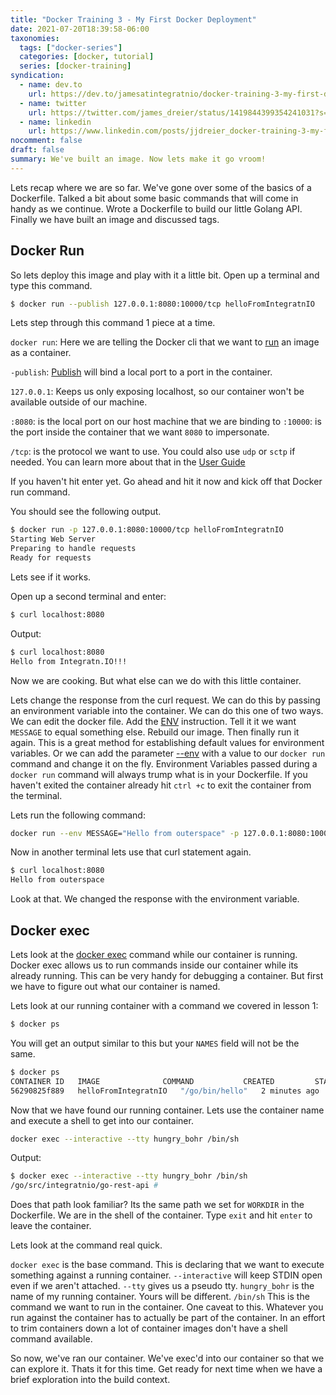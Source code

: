 ```yaml
---
title: "Docker Training 3 - My First Docker Deployment"
date: 2021-07-20T18:39:58-06:00
taxonomies:
  tags: ["docker-series"]
  categories: [docker, tutorial]
  series: [docker-training]
syndication:
  - name: dev.to
    url: https://dev.to/jamesatintegratnio/docker-training-3-my-first-docker-deployment-4m92
  - name: twitter
    url: https://twitter.com/james_dreier/status/1419844399354241031?s=20
  - name: linkedin
    url: https://www.linkedin.com/posts/jjdreier_docker-training-3-my-first-docker-deployment-activity-6825609258286006272-lPIq
nocomment: false
draft: false
summary: We've built an image. Now lets make it go vroom!
---
```


Lets recap where we are so far. We've gone over some of the basics of a Dockerfile. Talked a bit about some basic commands that will come in handy as we continue. Wrote a Dockerfile to build our little Golang API. Finally we have built an image and discussed tags.


## Docker Run
So lets deploy this image and play with it a little bit. Open up a terminal and type this command.
```sh
$ docker run --publish 127.0.0.1:8080:10000/tcp helloFromIntegratnIO
```

Lets step through this command 1 piece at a time.

`docker run`: Here we are telling the Docker cli that we want to [run](https://docs.docker.com/engine/reference/commandline/run/) an image as a container.

`-publish`: [Publish](https://docs.docker.com/engine/reference/commandline/run/#publish-or-expose-port--p---expose) will bind a local port to a port in the container.

`127.0.0.1`: Keeps us only exposing localhost, so our container won't be available outside of our machine.

`:8080`: is the local port on our host machine that we are binding to
`:10000`: is the port inside the container that we want `8080` to impersonate.

`/tcp`: is the protocol we want to use. You could also use `udp` or `sctp` if needed. You can learn more about that in the [User Guide](https://docs.docker.com/network/links/#connect-using-network-port-mapping)

If you haven't hit enter yet. Go ahead and hit it now and kick off that Docker run command.

You should see the following output.
```sh
$ docker run -p 127.0.0.1:8080:10000/tcp helloFromIntegratnIO
Starting Web Server
Preparing to handle requests
Ready for requests
```
Lets see if it works. 

Open up a second terminal and enter:
```sh
$ curl localhost:8080
```
Output:
```sh
$ curl localhost:8080
Hello from Integratn.IO!!!
```

Now we are cooking. But what else can we do with this little container. 

Lets change the response from the curl request. We can do this by passing an environment variable into the container. We can do this one of two ways. We can edit the docker file. Add the [ENV](https://docs.docker.com/engine/reference/builder/#env) instruction. Tell it it we want `MESSAGE` to equal something else. Rebuild our image. Then finally run it again. This is a great method for establishing default values for environment variables. Or we can add the parameter [--env](https://docs.docker.com/engine/reference/commandline/run/#set-environment-variables--e---env---env-file) with a value to our `docker run` command and change it on the fly. Environment Variables passed during a `docker run` command will always trump what is in your Dockerfile. If you haven't exited the container already hit `ctrl +c` to exit the container from the terminal.

Lets run the following command:
```sh
docker run --env MESSAGE="Hello from outerspace" -p 127.0.0.1:8080:10000/tcp helloFromIntegratnIO
```
Now in another terminal lets use that curl statement again.
```sh
$ curl localhost:8080
Hello from outerspace
```
Look at that. We changed the response with the environment variable.

## Docker exec

Lets look at the [docker exec](https://docs.docker.com/engine/reference/commandline/exec/) command while our container is running. Docker exec allows us to run commands inside our container while its already running. This can be very handy for debugging a container. But first we have to figure out what our container is named.

Lets look at our running container with a command we covered in lesson 1:
```sh
$ docker ps
```
You will get an output similar to this but your `NAMES` field will not be the same.

```sh
$ docker ps                     
CONTAINER ID   IMAGE              COMMAND           CREATED         STATUS         PORTS                       NAMES
56290825f889   helloFromIntegratnIO   "/go/bin/hello"   2 minutes ago   Up 2 minutes   127.0.0.1:8080->10000/tcp   hungry_bohr
```

Now that we have found our running container. Lets use the container name and execute a shell to get into our container.
```sh
docker exec --interactive --tty hungry_bohr /bin/sh
```
Output:
```sh
$ docker exec --interactive --tty hungry_bohr /bin/sh
/go/src/integratnio/go-rest-api # 
```
Does that path look familiar? Its the same path we set for `WORKDIR` in the Dockerfile. We are in the shell of the container. Type `exit` and hit `enter` to leave the container.

Lets look at the command real quick. 

`docker exec` is the base command. This is declaring that we want to execute something against a running container.
`--interactive` will keep STDIN open even if we aren't attached.
`--tty` gives us a pseudo tty.
`hungry_bohr` is the name of my running container. Yours will be different.
`/bin/sh` This is the command we want to run in the container. One caveat to this. Whatever you run against the container has to actually be part of the container. In an effort to trim containers down a lot of container images don't have a shell command available.

So now, we've ran our container. We've exec'd into our container so that we can explore it. Thats it for this time. Get ready for next time when we have a brief exploration into the build context.